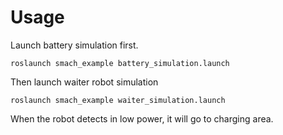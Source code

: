 # Usage

Launch battery simulation first.

```
roslaunch smach_example battery_simulation.launch
```

Then launch waiter robot simulation

```
roslaunch smach_example waiter_simulation.launch
```
When the robot detects in low power, it will go to charging area.
